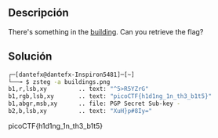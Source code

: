 ## Descripción
There's something in the [building](https://jupiter.challenges.picoctf.org/static/011955b303f293d60c8116e6a4c5c84f/buildings.png). Can you retrieve the flag?

## Solución
``` bash
┌─[dantefx@dantefx-Inspiron5481]─[~]
└──╼ $ zsteg -a buildings.png
b1,r,lsb,xy         .. text: "^5>R5YZrG"
b1,rgb,lsb,xy       .. text: "picoCTF{h1d1ng_1n_th3_b1t5}"
b1,abgr,msb,xy      .. file: PGP Secret Sub-key -
b2,b,lsb,xy         .. text: "XuH}p#8Iy="

```
picoCTF{h1d1ng_1n_th3_b1t5}